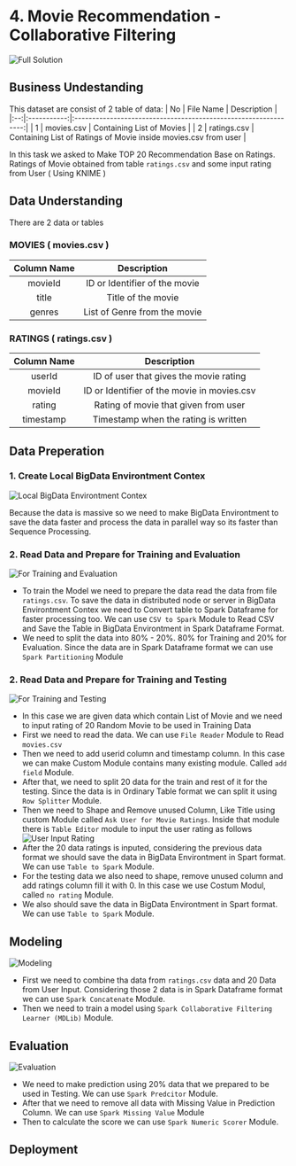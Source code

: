 # 4. Movie Recommendation - Collaborative Filtering

![Full Solution](https://github.com/wildangbudhi/BIG-Data-with-KNIM/blob/master/4.%20Movie%20Recommendation%20-%20Collaborative%20Filtering/Screenshoot/Full%20Solution.png)

## Business Undestanding

This dataset are consist of 2 table of data:
| No |  File Name  |                           Description                           |
|:--:|:-----------:|:---------------------------------------------------------------:|
|  1 | movies.csv  | Containing List of Movies                                       |
|  2 | ratings.csv | Containing List of Ratings of Movie inside movies.csv from user |

In this task we asked to Make TOP 20 Recommendation Base on Ratings. Ratings of Movie obtained from table ```ratings.csv``` and some input rating from User ( Using KNIME )

## Data Understanding

There are 2 data or tables

### MOVIES ( movies.csv )
| Column Name |          Description          |
|:-----------:|:-----------------------------:|
| movieId     | ID or Identifier of the movie |
| title       | Title of the movie            |
| genres      | List of Genre from the movie  |

### RATINGS ( ratings.csv )
| Column Name |                 Description                 |
|:-----------:|:-------------------------------------------:|
| userId      | ID of user that gives the movie rating      |
| movieId     | ID or Identifier of the movie in movies.csv |
| rating      | Rating of movie that given from user        |
| timestamp   | Timestamp when the rating is written        |

## Data Preperation

### 1. Create Local BigData Environtment Contex

![Local BigData Environtment Contex](https://github.com/wildangbudhi/BIG-Data-with-KNIM/blob/master/4.%20Movie%20Recommendation%20-%20Collaborative%20Filtering/Screenshoot/%5BData%20Preparation%5D%20Create%20BigData%20Env%20Instance.png)

Because the data is massive so we need to make BigData Environtment to save the data faster and process the data in parallel way so its faster than Sequence Processing.

### 2. Read Data and Prepare for Training and Evaluation

![For Training and Evaluation](https://github.com/wildangbudhi/BIG-Data-with-KNIM/blob/master/4.%20Movie%20Recommendation%20-%20Collaborative%20Filtering/Screenshoot/%5BData%20Preparation%5D%20For%20Training%20and%20Evaluation.png)

- To train the Model we need to prepare the data read the data from file ```ratings.csv```. To save the data in distributed node or server in BigData Environtment Contex we need to Convert table to Spark Dataframe for faster processing too. We can use ```CSV to Spark``` Module to Read CSV and Save the Table in BigData Environtment in Spark Dataframe Format.
- We need to split the data into 80% - 20%. 80% for Training and 20% for Evaluation. Since the data are in Spark Dataframe format we can use ```Spark Partitioning``` Module

### 2. Read Data and Prepare for Training and Testing

![For Training and Testing](https://github.com/wildangbudhi/BIG-Data-with-KNIM/blob/master/4.%20Movie%20Recommendation%20-%20Collaborative%20Filtering/Screenshoot/%5BData%20Preparation%5D%20For%20Training%20and%20Testing.png)

- In this case we are given data which contain List of Movie and we need to input rating of 20 Random Movie to be used in Training Data
- First we need to read the data. We can use ```File Reader``` Module to Read ```movies.csv```
- Then we need to add userid column and timestamp column. In this case we can make Custom Module contains many existing module. Called ```add field``` Module.
- After that, we need to split 20 data for the train and rest of it for the testing. Since the data is in Ordinary Table format we can split it using ```Row Splitter``` Module.
- Then we need to Shape and Remove unused Column, Like Title using custom Module called ```Ask User for Movie Ratings```. Inside that module there is ```Table Editor``` module to input the user rating as follows <br />
![User Input Rating](https://github.com/wildangbudhi/BIG-Data-with-KNIM/blob/master/4.%20Movie%20Recommendation%20-%20Collaborative%20Filtering/Screenshoot/%5BData%20Preparation%5D%20For%20Training%20and%20Testing%20-%20User%20Input%20TOP%2020%20Movies%20Ratings.png)
- After the 20 data ratings is inputed, considering the previous data format we should save the data in BigData Environtment in Spart format. We can use ```Table to Spark``` Module.
- For the testing data we also need to shape, remove unused column and add ratings column fill it with 0. In this case we use Costum Modul, called ```no rating``` Module.
- We also should save the data in BigData Environtment in Spart format. We can use ```Table to Spark``` Module.

## Modeling

![Modeling](https://github.com/wildangbudhi/BIG-Data-with-KNIM/blob/master/4.%20Movie%20Recommendation%20-%20Collaborative%20Filtering/Screenshoot/%5BModeling%5D%20Full%20Solution.png)

- First we need to combine tha data from ```ratings.csv``` data and 20 Data from User Input. Considering those 2 data is in Spark Dataframe format we can use ```Spark Concatenate``` Module.
- Then we need to train a model using ```Spark Collaborative Filtering Learner (MDLib)``` Module.

## Evaluation

![Evaluation](https://github.com/wildangbudhi/BIG-Data-with-KNIM/blob/master/4.%20Movie%20Recommendation%20-%20Collaborative%20Filtering/Screenshoot/%5BEvaluation%5D%20Full%20Solution.png)

- We need to make prediction using 20% data that we prepared to be used in Testing. We can use ```Spark Predcitor``` Module.
- After that we need to remove all data with Missing Value in Prediction Column. We can use ```Spark Missing Value``` Module
- Then to calculate the score we can use ```Spark Numeric Scorer``` Module.

## Deployment